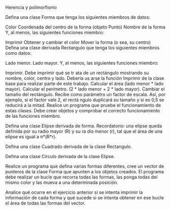 Herencia y polimorfismo

Defina una clase Forma que tenga los siguientes miembros de datos:

Color
Coordenada del centro de la forma (objeto Punto)
Nombre de la forma
Y, al menos, las siguientes funciones miembro:

Imprimir
Obtener y cambiar el color
Mover la forma (o sea, su centro)
Defina una clase derivada Rectangulo que tenga los siguientes miembros como datos:

Lado menor.
Lado mayor.
Y, al menos, las siguientes funciones miembro:

Imprimir. Debe imprimir qué se tr ata de un rectángulo mostrando su nombre, color, centro y lado. Debería us arse la función Imprimir de la clase base para realizar parte de este trabajo.
Calcular el área (lado menor * lado mayor).
Calcular el perímetro. (2 * lado menor + 2 * lado mayor).
Cambiar el tamaño del rectángulo. Recibe como parámetro un factor de escala. Así, por ejemplo, si el factor vale 2, el rectá ngulo duplicará su tamaño y si es 0,5 se reducirá a la mitad.
Realice un programa que pruebe el funcionamiento de estas clases. Debe crear objetos y comprobar el correcto funcionamiento de las funciones miembro.

Defina una clase Elipse derivada de forma. Recordatorio: una elipse queda definida por su radio mayor (R) y su ra dio menor (r), tal que el área de una elipse es igual a π*(R*r).

Defina una clase Cuadrado derivada de la clase Rectangulo.

Defina una clase Circulo derivada de la clase Elipse.

Realice un programa que defina varias formas diferentes, cree un vector de punteros de la clase Forma que apunten a los objetos creados. El programa debe realizar un bucle que recorra todas las formas, las ponga todas del mismo color y las mueva a una determinada posición.

Analice qué ocurre en el ejercicio anterior si se intenta imprimir la información de cada forma y qué sucede si se intenta obtener en ese bucle el área de todas las formas del vector.